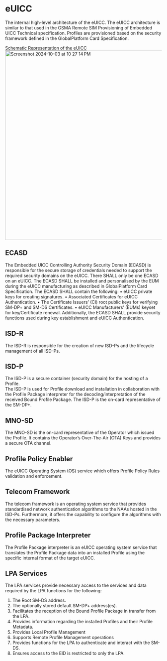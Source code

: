 # eUICC

The internal high-level architecture of the eUICC.
The eUICC architecture is similar to that used in the GSMA Remote SIM Provisioning of Embedded UICC Technical specification.
Profiles are provisioned based on the security framework defined in the GlobalPlatform Card Specification.

[Schematic Representation of the eUICC](https://www.gsma.com/solutions-and-impact/technologies/esim/wp-content/uploads/2023/12/SGP.21-V3.1.pdf)
<img width="608" alt="Screenshot 2024-10-03 at 10 27 14 PM" src="https://github.com/user-attachments/assets/a7aede0b-8945-4bc1-945c-66c0d3139730">

## ECASD
The Embedded UICC Controlling Authority Security Domain (ECASD) is responsible for the secure storage of credentials needed to support the required security domains on the eUICC.
There SHALL only be one ECASD on an eUICC. The ECASD SHALL be installed and personalised by the EUM during the eUICC manufacturing as described in GlobalPlatform Card Specification.
The ECASD SHALL contain the following:
• eUICC private keys for creating signatures.
• Associated Certificates for eUICC Authentication.
• The Certificate Issuers’ (CI) root public keys for verifying SM-DP+ and SM-DS
Certificates.
• eUICC Manufacturers’ (EUMs) keyset for key/Certificate renewal.
Additionally, the ECASD SHALL provide security functions used during key establishment and eUICC Authentication.

## ISD-R
The ISD-R is responsible for the creation of new ISD-Ps and the lifecycle management of all ISD-Ps.

## ISD-P
The ISD-P is a secure container (security domain) for the hosting of a Profile.  
The ISD-P is used for Profile download and installation in collaboration with the Profile Package interpreter for the decoding/interpretation of the received Bound Profile Package. The ISD-P is the on-card representative of the SM-DP+.

## MNO-SD
The MNO-SD is the on-card representative of the Operator which issued the Profile. It contains the Operator’s Over-The-Air (OTA) Keys and provides a secure OTA channel.

## Profile Policy Enabler
The eUICC Operating System (OS) service which offers Profile Policy Rules validation and enforcement.

## Telecom Framework
The telecom framework is an operating system service that provides standardised network authentication algorithms to the NAAs hosted in the ISD-Ps. Furthermore, it offers the capability to configure the algorithms with the necessary parameters.

## Profile Package Interpreter
The Profile Package interpreter is an eUICC operating system service that translates the Profile Package data into an installed Profile using the
specific internal format of the target eUICC.

## LPA Services
The LPA services provide necessary access to the services and data required by the LPA functions for the following:
1. The Root SM-DS address.
2. The optionally stored default SM-DP+ address(es).
3. Facilitates the reception of the Bound Profile Package in transfer from the LPA.
4. Provides information regarding the installed Profiles and their Profile Metadata.
5. Provides Local Profile Management
6. Supports Remote Profile Management operations
7. Provides functions for the LPA to authenticate and interact with the SM-DS.
8. Ensures access to the EID is restricted to only the LPA.
